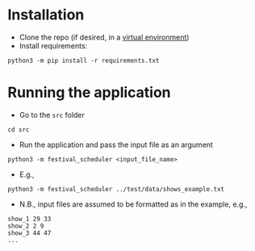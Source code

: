 # Installation
* Clone the repo (if desired, in a [virtual environment](https://docs.python.org/3/library/venv.html))
* Install requirements:
```commandline
python3 -m pip install -r requirements.txt
```

# Running the application
* Go to the `src` folder
```commandline
cd src
```
* Run the application and pass the input file as an argument
```commandline
python3 -m festival_scheduler <input_file_name>
```
* E.g.,
```commandline
python3 -m festival_scheduler ../test/data/shows_example.txt
```
* N.B., input files are assumed to be formatted as in the example, e.g.,
```commandline
show_1 29 33
show_2 2 9
show_3 44 47
...
```